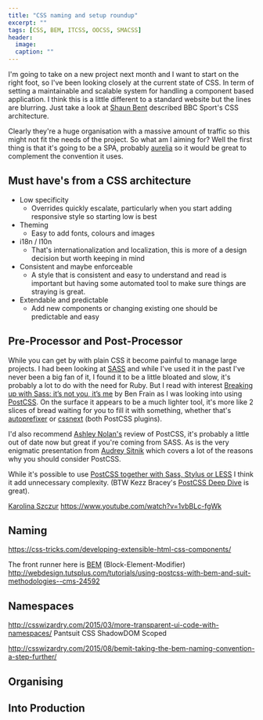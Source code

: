 ```yaml
---
title: "CSS naming and setup roundup"
excerpt: ""
tags: [CSS, BEM, ITCSS, OOCSS, SMACSS]
header:
  image: 
  caption: ""
---
```


I'm going to take on a new project next month and I want to start on the right foot, so I've been looking closely at the current state of CSS. In term of setting a maintainable and scalable system for handling a component based application. I think this is a little different to a standard website but the lines are blurring. Just take a look at [Shaun Bent](https://medium.com/@shaunbent/css-at-bbc-sport-part-1-bab546184e66#.195ve67b1) described BBC Sport's CSS architecture.

Clearly they're a huge organisation with a massive amount of traffic so this might not fit the needs of the project. So what am I aiming for? Well the first thing is that it's going to be a SPA, probably [aurelia](http://aurelia.io) so it would be great to complement the convention it uses.

## Must have's from a CSS architecture

- Low specificity
  - Overrides quickly escalate, particularly when you start adding responsive style so starting low is best
- Theming
  - Easy to add fonts, colours and images
- i18n / l10n
  - That's internationalization and localization, this is more of a design decision but worth keeping in mind
- Consistent and maybe enforceable
  - A style that is consistent and easy to understand and read is important but having some automated tool to make sure things are straying is great.
- Extendable and predictable
  - Add new components or changing existing one should be predictable and easy

## Pre-Processor and Post-Processor
While you can get by with plain CSS it become painful to manage large projects. I had been looking at [SASS](http://sass-lang.com/) and while I've used it in the past I've never been a big fan of it, I found it to be a little bloated and slow, it's probably a lot to do with the need for Ruby. But I read with interest [Breaking up with Sass: it’s not you, it’s me](https://benfrain.com/breaking-up-with-sass-postcss/) by Ben Frain as I was looking into using [PostCSS](http://postcss.org/). On the surface it appears to be a much lighter tool, it's more like 2 slices of bread waiting for you to fill it with something, whether that's [autoprefixer](https://autoprefixer.github.io/) or [cssnext](http://cssnext.io/) (both PostCSS plugins).

I'd also recommend [Ashley Nolan's](http://ashleynolan.co.uk/blog/postcss-a-review) review of PostCSS, it's probably a little out of date now but great if you're coming from SASS. As is the very enigmatic presentation from [Audrey Sitnik](http://ai.github.io/about-postcss/en/) which covers a lot of the reasons why you should consider PostCSS.

While it's possible to use [PostCSS together with Sass, Stylus or LESS](http://webdesign.tutsplus.com/tutorials/using-postcss-together-with-sass-stylus-or-less--cms-24591) I think it add unnecessary complexity. (BTW Kezz Bracey's [PostCSS Deep Dive](http://webdesign.tutsplus.com/series/postcss-deep-dive--cms-889) is great).

[Karolina Szczur](https://www.youtube.com/watch?v=1vbBLc-fgWk)
https://www.youtube.com/watch?v=1vbBLc-fgWk

## Naming

https://css-tricks.com/developing-extensible-html-css-components/

The front runner here is [BEM](https://en.bem.info/) (Block-Element-Modifier)
http://webdesign.tutsplus.com/tutorials/using-postcss-with-bem-and-suit-methodologies--cms-24592


## Namespaces
http://csswizardry.com/2015/03/more-transparent-ui-code-with-namespaces/
Pantsuit CSS
ShadowDOM
Scoped

http://csswizardry.com/2015/08/bemit-taking-the-bem-naming-convention-a-step-further/

## Organising

## Into Production
